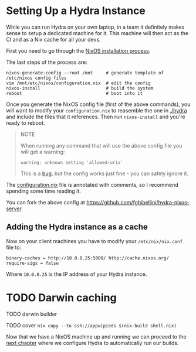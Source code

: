 
# Setting Up a Hydra Instance

While you can run Hydra on your own laptop, in a team it definitely makes sense to
setup a dedicated machine for it.
This machine will then act as the CI and as a Nix cache for all your devs.

First you need to go through the [NixOS installation process](https://nixos.org/nixos/manual/index.html#sec-installation).

The last steps of the process are:

```
nixos-generate-config --root /mnt     # generate template of /etc/nixos config files
vim /mnt/etc/nixos/configuration.nix  # edit the config
nixos-install                         # build the system
reboot                                # boot into it
```

Once you generate the NixOS config file (first of the above commands), you will want to modify your `configuration.nix` to reasemble
the one in [./hydra](./hydra) and include the files that it references.
Then run `nixos-install` and you're ready to reboot.

> NOTE
>
> When running any command that will use the above config file you will get a warning:
>
> ```
> warning: unknown setting 'allowed-uris'
> ```
>
> This is a [bug](https://github.com/NixOS/nix/issues/2480), but the config works just fine - you can safely ignore it.

The [configuration.nix](./hydra/configuration.nix) file is annotated with comments, so I recommend spending some time reading it.

You can fork the above config at https://github.com/fghibellini/hydra-nixos-server.

## Adding the Hydra instance as a cache

Now on your client machines you have to modify your `/etc/nix/nix.conf` file to:

```
binary-caches = http://10.0.0.25:5000/ http://cache.nixos.org/
require-sigs = false
```

Where `10.0.0.25` is the IP address of your Hydra instance.

# TODO Darwin caching

TODO darwin builder

TODO cover `nix copy --to ssh://appuipieds $(nix-build shell.nix)`


Now that we have a NixOS machine up and running we can proceed to the [next chapter](../hydra-project-config) where
we configure Hydra to automatically run our builds.
